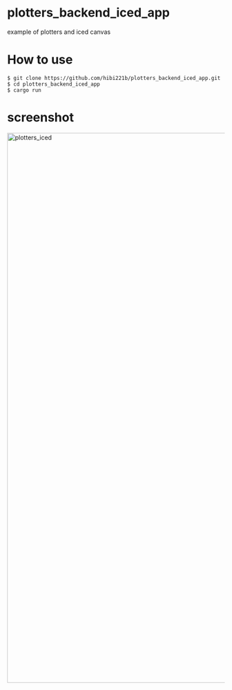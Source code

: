 # plotters_backend_iced_app
example of plotters and iced canvas

# How to use

```terminal
$ git clone https://github.com/hibi221b/plotters_backend_iced_app.git
$ cd plotters_backend_iced_app
$ cargo run
```

# screenshot

<img width="1275" alt="plotters_iced" src="https://user-images.githubusercontent.com/29950288/96587963-fcba9e00-131d-11eb-8bfc-22a12d3a56d7.png">
